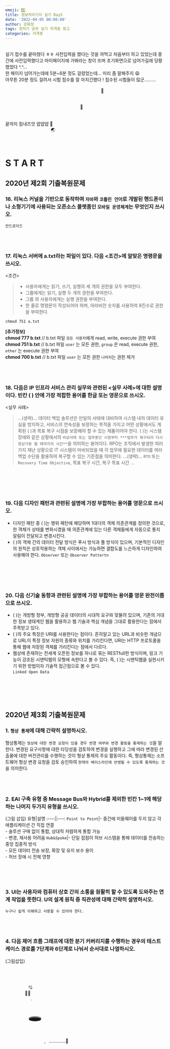 ```yaml
---
emoji: 5️⃣
title: 정보처리기사 실기 Day5
date: '2022-04-05 00:00:00'
author: 강화정
tags: 정처기 공부 실기 자격증 회고
categories: 자격증
---
```

<br/>
실기 접수를 끝마쳤다 ㅎㅎ 사전입력을 했다는 것을 까먹고 처음부터 하고 있었는데
중간에 사전입력했다고 마이페이지에 가봐라는 창이 뜨며 초기화면으로 넘어가길래 당황했었다 ^.^...<br/>
한 페이지 넘어가는데에 5분~6분 정도 걸렸었는데... 미리 좀 말해주지 😩<br/>
아무튼 20분 정도 걸려서 시험 접수를 잘 마치긴했다 ! 접수된 시험들이 많군.........<br/>
<br/>
⠀⠀⠀⠀⠀⠀⠀⠀⠀⠀⠀⠀⠀⠀⠀⠀⠀⠀⠀⠀⠀⠀⠀⠀⠀⠀⠀⠀⠀ 🚀<br/>
<br/>
<br/>
⠀⠀⠀⠀⠀⠀⠀⠀⠀⠀⠀⠀⠀⠀⠀⠀⠀⠀⠀⠀⠀⠀⠀🚀<br/>
<br/>
<br/>
끝까지 힘내즈앗 얍얍얍 🚀<br/>
⠀⠀⠀⠀⠀⠀⠀⠀⠀⠀⠀⠀⠀⠀🌏<br/>
<br/>
<br/>

#  S T A R T
## 2020년 제2회 기출복원문제
### 16. 리눅스 커널을 기반으로 동작하며 `자바`와 `코틀린 언어`로 개발된 핸드폰이나 소형기기에 사용되는 오픈소스 플랫폼인 `모바일 운영체계`는 무엇인지 쓰시오.
`안드로이드`
<br/>
<br/>
<br/>
<br/>

### 17. 리눅스 서버에 a.txt라는 파일이 있다. 다음 <조건>에 알맞은 명령문을 쓰시오.

<조건>
> - 사용자에게는 읽기, 쓰기, 실행의 세 개의 권한을 모두 부여한다.
> - 그룹에게는 읽기, 실행 두 개의 권한을 부여한다.
> - 그룹 외 사용자에게는 실행 권한을 부여한다.
> - 한 줄로 명령문이 작성되어야 하며, 아라비안 숫자를 사용하여 8진수로 권한을 부여한다.

`chmod 751 a.txt`

**[추가정보]**<br/>
**chmod 777 b.txt** // b.txt 파일 `모든 사용자`에게 read, write, execute 권한 부여<br/>
**chmod 751 b.txt** // b.txt 파일 `user` 는 모든 권한, `group` 은 read, execute 권한, `other` 는 execute 권한 부여<br/>
**chmod 700 b.txt** // b.txt 파일 `user` 는 모든 권한 `나머지`는 권한 제거
<br/>
<br/>
<br/>
<br/>

### 18. 다음은 IP 인프라 서비스 관리 실무와 관련된 <실무 사례>에 대한 설명이다. 빈칸 (   ) 안에 가장 적합한 용어를 한글 또는 영문으로 쓰시오.
<실무 사례>
> ...(생략)... 데이터 백업 솔루션은 만일의 사태에 대비하여 시스템 내의 데이터 유실을 방지하고, 서비스의 연속성을 보장하는 목적을 가지고 어떤 상황에서도 계획된 (   )과 목표 복구 시점을 보장해야
> 할 수 있는 제품이어야 한다. (   )는 시스템 장애와 같은 상황에서의 `비상사태 또는 업무중단 시점부터 ***업무가 복구되어 다시 정상가동 될 때까지의 시간**`을 의미하는 용어이다.
> RPO는 조직에서 발생한 여러 가지 재난 상황으로 IT 시스템이 마비되었을 때 각 업무에 필요한 데이터를 여러 백업 수단을 활용하여 복구할 수 있는 기준점을 의미한다. ...(생략)...
`RTO` 또는 `Recovery Time Objective`, 목표 복구 시간, 복구 목표 시간 ...
<br/>
<br/>
<br/>
<br/>

### 19. 다음 디자인 패턴과 관련된 설명에 가장 부합하는 용어를 영문으로 쓰시오.
- 디자인 패턴 중 (   )는 행위 패턴에 해당하며 1대다의 객체 의존관계를 정의한 것으로, 한 객체가 상태를 변화시켰을 때 의존관계에 있는 다른 객체들에게 자동으로 통지 알림이 전달되고 변경시킨다.
- (   )의 객체 간의 데이터 전달 방식은 푸시 방식과 풀 방식이 있으며, 기본적인 디자인의 원칙은 상호작용하는 객체 사이에서는 가능하면 결합도를 느슨하게 디자인하여 사용해야 한다.
`Observer` 또는 `Observer Pattertn`
<br/>
<br/>
<br/>
<br/>

### 20. 다음 신기술 동향과 관련된 설명에 가장 부합하는 용어를 영문 완전이름으로 쓰시오.
- (   )는 개방형 정부, 개방형 공공 데이터의 시대적 요구와 맞물려 있으며, 기존의 거대한 정보 생태계인 웹을 활용하고 웹 기술과 핵심 개념을 그대로 활용한다는 점에서 주목받고 있다.
- (   )의 주요 특징은 URI를 사용한다는 점이다. 흔히알고 있는 URL과 비슷한 개념으로 URL이 특정 정보 자원의 종류와 위치를 가리킨다면, URI는 HTTP 프로토콜을 통해 웹에 저장된 객체를 가리킨다는 점에서 다르다.
- 웹상에 존재하는 전세계 오픈된 정보를 하나로 묶는 RESTfull한 방식이며, 링크 기능이 강조된 시맨틱웹의 모형에 속한다고 볼 수 있다. 즉, (   )는 시맨틱웹을 실현시키기 위한 방법이자 기술적 접근점으로 볼 수 있다. <br/>
`Linked Open Data`
<br/>
<br/>
<br/>
<br/>

## 2020년 제3회 기출복원문제
### 1. `형상 통제`에 대해 간략히 설명하시오.
형상통제는 `형상에 대한 변경 요청이 있을 경우 변경 여부와 변경 활동을 통제하는 것`을 말한다. 변경된 요구사항에 대한 타당성을 검토하여 변경을 실행하고 그에 따라 변경된 산출물에 대한
버전관리를 수행하는 것이 형상 통제의 주요 활동이다. 즉, 형상통제는 소프트웨어 형상 변경 요청을 검토 승인하여 `현재의 베이스라인에 반영될 수 있도록 통제하는 것`을 의미한다.
<br/>
<br/>
<br/>
<br/>

### 2. EAI 구축 유형 중 Message Bus와 Hybrid를 제외한 빈칸 1~1에 해당하는 나머지 두가지 유형을 쓰시오.
(그림 삽입)
유형|설명
:---:|:---:
`Point to Point`|- 중간에 미들웨어를 두지 않고 각 애플리케이션 간 직접 연결<br/> - 솔루션 구매 없이 통합, 상대적 저렴하게 통합 가능<br/> - 변경, 재사용 어려움
`Hub&Spoke`|- 단일 접점이 허브 시스템을 통해 데이터를 전송하는 중앙 집중적 방식<br/> - 모든 데이터 전송 보장, 확장 및 유지 보수 용이 <br/> - 허브 장애 시 전체 영향

<br/>
<br/>
<br/>

### 3. UI는 사용자와 컴퓨터 상호 간의 소통을 원활히 할 수 있도록 도와주는 연계 작업을 뜻한다. U의 설계 원칙 중 직관성에 대해 간략히 설명하시오.
`누구나 쉽게 이해하고 사용할 수 있어야 한다.`
<br/>
<br/>
<br/>
<br/>

### 4. 다음 제어 흐름 그래프에 대한 분기 커버리지를 수행하는 경우의 테스트 케이스 경로를 7단계와 6단계로 나눠서 순서대로 나열하시오.
(그림삽입)<br/>
<br/>
<br/>
<br/>

⠀⠀⠀⠀⠀⠀⠀💘<br/>
⠀⠀⠀⠀⠀⠀‍🧍‍♀️<br/>
⠀⠀⠀⠀⠀⠀‍⠀‍⠀<span style="font-size:20%">🐈</span><br/>

⠀⠀⠀⠀⠀⠀⠀<span style="font-size:300%">🕳</span><br/>

⠀⠀⠀⠀⠀⠀⠀⠀⠀⠀⠀⠀⠀⠀⠀⠀⠀⠀⠀⠀⠀⠀⠀⠀⠀⠀⠀⠀⠀⠀⠀⠀⠀⠀⠀⠀⠀⠀⠀⠀⠀⠀⠀⠀⠀⠀⠀⠀⠀⠀⠀⠀⠀⠀⠀⠀⠀⠀⠀⠀⠀,⠀.............🐌
```toc

```

